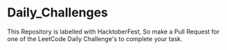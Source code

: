 # Daily_Challenges
This Repository is labelled with HacktoberFest, So make a Pull Request for one of the LeetCode Daily Challenge's to complete your task. 
